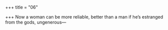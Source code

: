 +++
title = "06"

+++
Now a woman can be more reliable, better than a man
if he’s estranged from the gods, ungenerous—